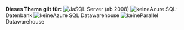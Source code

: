 **Dieses Thema gilt für:** ![Ja](media/yes.png "Ja")SQL Server \(ab 2008\) ![keine](media/no.png "keine")Azure SQL-Datenbank ![keine](media/no.png "keine")Azure SQL Datawarehouse ![keine](media/no.png "keine")Parallel Datawarehouse